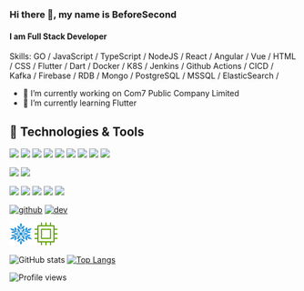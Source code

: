 ### Hi there 👋, my name is BeforeSecond
#### I am Full Stack Developer


Skills: GO / JavaScript / TypeScript / NodeJS / React / Angular / Vue / HTML / CSS / Flutter / Dart / Docker / K8S / Jenkins / Github Actions / CICD / Kafka / Firebase / RDB / Mongo / PostgreSQL / MSSQL / ElasticSearch / 

- 🔭 I’m currently working on Com7 Public Company Limited 
- 🌱 I’m currently learning Flutter 

## 🔧 Technologies & Tools
![](https://img.shields.io/badge/Code-Golang-informational?style=flat&logo=go&logoColor=white&color=fe6d96)
![](https://img.shields.io/badge/Code-JavaScript-informational?style=flat&logo=javascript&logoColor=white&color=fe6d96)
![](https://img.shields.io/badge/Code-TypeScript-informational?style=flat&logo=typescript&logoColor=white&color=fe6d96)
![](https://img.shields.io/badge/Code-Node-informational?style=flat&logo=node&logoColor=white&color=fe6d96)
![](https://img.shields.io/badge/Code-React-informational?style=flat&logo=react&logoColor=white&color=fe6d96)
![](https://img.shields.io/badge/Code-Angular-informational?style=flat&logo=angular&logoColor=white&color=fe6d96)
![](https://img.shields.io/badge/Code-Vue-informational?style=flat&logo=vue.js&logoColor=white&color=fe6d96)
![](https://img.shields.io/badge/Code-Html-informational?style=flat&logo=html&logoColor=white&color=fe6d96)
![](https://img.shields.io/badge/Code-Css-informational?style=flat&logo=CSS&logoColor=white&color=fe6d96)

![](https://img.shields.io/badge/OS-Linux-informational?style=flat&logo=linux&logoColor=white&color=2bbc8a)
![](https://img.shields.io/badge/Editor-VSCode-informational?style=flat&logo=vscode&logoColor=white&color=2bbc8a)

![](https://img.shields.io/badge/Shell-Bash-informational?style=flat&logo=gnu-bash&logoColor=white&color=2bbc8a)
![](https://img.shields.io/badge/Tools-PostgreSQL-informational?style=flat&logo=postgresql&logoColor=white&color=2bbc8a)
![](https://img.shields.io/badge/Tools-Docker-informational?style=flat&logo=docker&logoColor=white&color=2bbc8a)
![](https://img.shields.io/badge/Tools-Kubernetes-informational?style=flat&logo=kubernetes&logoColor=white&color=2bbc8a)
![](https://img.shields.io/badge/Cloud-Digital_Ocean-informational?style=flat&logo=digitalocean&logoColor=white&color=2bbc8a)


[<img src='https://cdn.jsdelivr.net/npm/simple-icons@3.0.1/icons/github.svg' alt='github' height='40'>](https://github.com/beforesecond)  [<img src='https://cdn.jsdelivr.net/npm/simple-icons@3.0.1/icons/dev-dot-to.svg' alt='dev' height='40'>](https://dev.to/beforesecond)  

<a href='https://archiveprogram.github.com/'><img src='https://raw.githubusercontent.com/acervenky/animated-github-badges/master/assets/acbadge.gif' width='40' height='40'></a> <a href='https://docs.github.com/en/developers'><img src='https://raw.githubusercontent.com/acervenky/animated-github-badges/master/assets/devbadge.gif' width='40' height='40'></a> 

![GitHub stats](https://github-readme-stats.vercel.app/api?username=beforesecond&show_icons=true&theme=dracula)  [![Top Langs](https://github-readme-stats.vercel.app/api/top-langs/?username=beforesecond&theme=dracula)](https://github.com/anuraghazra/github-readme-stats)

![Profile views](https://gpvc.arturio.dev/beforesecond)  

